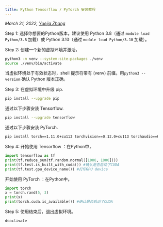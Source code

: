 ```yaml
---
title: Python Tensorflow / PyTorch 安装教程
---
```


*March 21, 2022, [Yuejia Zhang](mailto:yuejiazhang21@m.fudan.edu.cn)*

Step 1: 选择你想要的Python版本，建议使用 Python 3.8（通过 `module load Python/3.8` 加载）或 Python 3.10（通过 `module load Python/3.10` 加载）。

Step 2: 创建一个新的虚拟环境并激活。
```bash
python3 -m venv --system-site-packages ./venv
source ./venv/bin/activate
```
当虚拟环境处于有效状态时，shell 提示符带有 (venv) 前缀。用`python3 --version` 确认 Python 版本正确。

Step 3: 在虚拟环境中升级 pip.
```bash
pip install --upgrade pip
```
通过以下步骤安装 Tensorflow.
```bash
pip install --upgrade tensorflow
```
通过以下步骤安装 PyTorch.
```bash
pip install torch==1.11.0+cu113 torchvision==0.12.0+cu113 torchaudio==0.11.0+cu113 -f https://download.pytorch.org/whl/cu113/torch_stable.html
```

Step 4: 开始使用 Tensorflow ：在Python中，
```python
import tensorflow as tf
print(tf.reduce_sum(tf.random.normal([1000, 1000])))
print(tf.test.is_built_with_cuda()) #确认是否启动了CUDA
print(tf.test.gpu_device_name()) #打印GPU device
```
开始使用 PyTorch ：在Python中，
```python
import torch
x = torch.rand(5, 3)
print(x)
print(torch.cuda.is_available()) #确认是否启动了CUDA
```

Step 5: 使用结束后，退出虚拟环境。
```bash
deactivate
```

